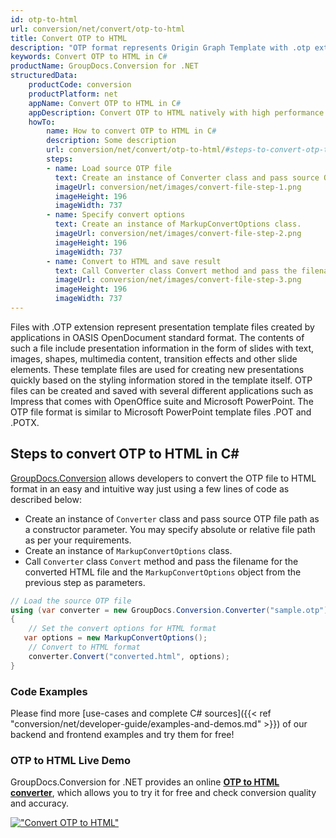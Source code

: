 ```yaml
---
id: otp-to-html
url: conversion/net/convert/otp-to-html
title: Convert OTP to HTML
description: "OTP format represents Origin Graph Template with .otp extension. Learn how to convert OTP to HTML file programmatically in C# language using GroupDocs.Conversion for .NET library."
keywords: Convert OTP to HTML in C#
productName: GroupDocs.Conversion for .NET
structuredData:
    productCode: conversion
    productPlatform: net
    appName: Convert OTP to HTML in C#
    appDescription: Convert OTP to HTML natively with high performance using C# language and server side GroupDocs.Conversion for .NET APIs, without the use of any software like Microsoft or Open Office.
    howTo:
        name: How to convert OTP to HTML in C# 
        description: Some description
        url: conversion/net/convert/otp-to-html/#steps-to-convert-otp-to-html-in-c
        steps:
        - name: Load source OTP file 
          text: Create an instance of Converter class and pass source OTP file path as a constructor parameter. You may specify absolute or relative file path as per your requirements. 
          imageUrl: conversion/net/images/convert-file-step-1.png
          imageHeight: 196
          imageWidth: 737
        - name: Specify convert options 
          text: Create an instance of MarkupConvertOptions class.
          imageUrl: conversion/net/images/convert-file-step-2.png
          imageHeight: 196
          imageWidth: 737
        - name: Convert to HTML and save result 
          text: Call Converter class Convert method and pass the filename for the converted HTML file and the MarkupConvertOptions object from the previous step as parameters.
          imageUrl: conversion/net/images/convert-file-step-3.png
          imageHeight: 196
          imageWidth: 737
---
```


Files with .OTP extension represent presentation template files created by applications in OASIS OpenDocument standard format. The contents of such a file include presentation information in the form of slides with text, images, shapes, multimedia content, transition effects and other slide elements. These template files are used for creating new presentations quickly based on the styling information stored in the template itself. OTP files can be created and saved with several different applications such as Impress that comes with OpenOffice suite and Microsoft PowerPoint. The OTP file format is similar to Microsoft PowerPoint template files .POT and .POTX.

## Steps to convert OTP to HTML in C#

[GroupDocs.Conversion](https://products.groupdocs.com/conversion/net) allows developers to convert the OTP file to HTML format in an easy and intuitive way just using a few lines of code as described below:

* Create an instance of `Converter` class and pass source OTP file path as a constructor parameter. You may specify absolute or relative file path as per your requirements. 
* Create an instance of `MarkupConvertOptions` class.
* Call `Converter` class `Convert` method and pass the filename for the converted HTML file and the `MarkupConvertOptions` object from the previous step as parameters.

```csharp
// Load the source OTP file
using (var converter = new GroupDocs.Conversion.Converter("sample.otp"))
{
    // Set the convert options for HTML format
   var options = new MarkupConvertOptions();
    // Convert to HTML format
    converter.Convert("converted.html", options);
}
```

### Code Examples

Please find more [use-cases and complete C# sources]({{< ref "conversion/net/developer-guide/examples-and-demos.md" >}}) of our backend and frontend examples and try them for free!

### OTP to HTML Live Demo

GroupDocs.Conversion for .NET provides an online [**OTP to HTML converter**](https://products.groupdocs.app/conversion/otp-to-html), which allows you to try it for free and check conversion quality and accuracy.

[!["Convert OTP to HTML"](conversion/net/images/convert-to-html/convert-otp-to-html.png)](https://products.groupdocs.app/conversion/otp-to-html)